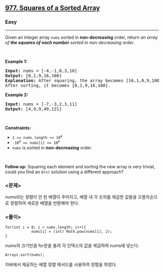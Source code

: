 <h2><a href="https://leetcode.com/problems/squares-of-a-sorted-array">977. Squares of a Sorted Array</a></h2><h3>Easy</h3><hr><p>Given an integer array <code>nums</code> sorted in <strong>non-decreasing</strong> order, return <em>an array of <strong>the squares of each number</strong> sorted in non-decreasing order</em>.</p>

<p>&nbsp;</p>
<p><strong class="example">Example 1:</strong></p>

<pre>
<strong>Input:</strong> nums = [-4,-1,0,3,10]
<strong>Output:</strong> [0,1,9,16,100]
<strong>Explanation:</strong> After squaring, the array becomes [16,1,0,9,100].
After sorting, it becomes [0,1,9,16,100].
</pre>

<p><strong class="example">Example 2:</strong></p>

<pre>
<strong>Input:</strong> nums = [-7,-3,2,3,11]
<strong>Output:</strong> [4,9,9,49,121]
</pre>

<p>&nbsp;</p>
<p><strong>Constraints:</strong></p>

<ul>
	<li><code><span>1 &lt;= nums.length &lt;= </span>10<sup>4</sup></code></li>
	<li><code>-10<sup>4</sup> &lt;= nums[i] &lt;= 10<sup>4</sup></code></li>
	<li><code>nums</code> is sorted in <strong>non-decreasing</strong> order.</li>
</ul>

<p>&nbsp;</p>
<strong>Follow up:</strong> Squaring each element and sorting the new array is very trivial, could you find an <code>O(n)</code> solution using a different approach?

### <문제>
nums라는 정렬이 안 된 배열이 주어지고,  배열 내 각 숫자를 제곱한 값들을 오름차순으로 정렬하여 새로운 배열을 반환해야 한다.

### <풀이>
```
for(int i = 0; i < nums.length; i++){
            nums[i] = (int) Math.pow(nums[i], 2);
}
```
nums의 크기만큼 for문을 돌려 각 인덱스의 값을 제곱하여 nums에 넣는다.

```
Arrays.sort(nums);
```
자바에서 제공하는 배열 정렬 메서드를 사용하여 정렬을 하였다.